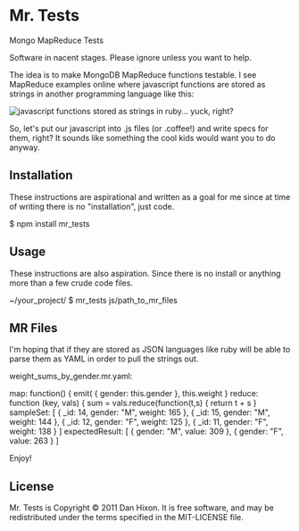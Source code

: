 Mr. Tests
============

Mongo MapReduce Tests

Software in nacent stages. Please ignore unless you want to help.

The idea is to make MongoDB MapReduce functions testable.  I see
MapReduce examples online where javascript functions are stored as
strings in another programming language like this:

![javascript functions stored as strings in ruby... yuck,
right?](/js-functions-as-strings-in-ruby.png)

So, let's put our javascript into .js files (or .coffee!) and write
specs for them, right? It sounds like something the cool kids would want
you to do anyway.


Installation
------------

These instructions are aspirational and written as a goal for me since
at time of writing there is no "installation", just code.

$ npm install mr_tests

Usage
-----

These instructions are also aspiration. Since there is no install or
anything more than a few crude code files.

~/your_project/ $ mr_tests js/path_to_mr_files

MR Files
--------

I'm hoping that if they are stored as JSON languages like ruby will be
able to parse them as YAML in order to pull the strings out.

weight_sums_by_gender.mr.yaml:

map: function() { emit( { gender: this.gender }, this.weight }
reduce: function (key, vals) { sum = vals.reduce(function(t,s) { return t + s }
sampleSet: [
      { _id: 14, gender: "M", weight: 165 },
      { _id: 15, gender: "M", weight: 144 },
      { _id: 12, gender: "F", weight: 125 },
      { _id: 11, gender: "F", weight: 138 }
  ]
expectedResult: [
  { gender: "M", value: 309 },
  { gender: "F", value: 263 }
  ]

Enjoy!

License
-------

Mr. Tests is Copyright © 2011 Dan Hixon. It is free software, and may be redistributed under the terms specified in the MIT-LICENSE file.
